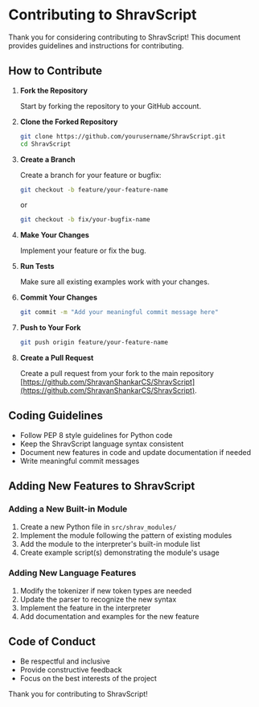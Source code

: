 # Contributing to ShravScript

Thank you for considering contributing to ShravScript! This document provides guidelines and instructions for contributing.

## How to Contribute

1. **Fork the Repository**
   
   Start by forking the repository to your GitHub account.

2. **Clone the Forked Repository**
   
   ```bash
   git clone https://github.com/yourusername/ShravScript.git
   cd ShravScript
   ```

3. **Create a Branch**
   
   Create a branch for your feature or bugfix:
   
   ```bash
   git checkout -b feature/your-feature-name
   ```
   
   or
   
   ```bash
   git checkout -b fix/your-bugfix-name
   ```

4. **Make Your Changes**
   
   Implement your feature or fix the bug.

5. **Run Tests**
   
   Make sure all existing examples work with your changes.

6. **Commit Your Changes**
   
   ```bash
   git commit -m "Add your meaningful commit message here"
   ```

7. **Push to Your Fork**
   
   ```bash
   git push origin feature/your-feature-name
   ```

8. **Create a Pull Request**
   
   Create a pull request from your fork to the main repository [https://github.com/ShravanShankarCS/ShravScript](https://github.com/ShravanShankarCS/ShravScript).

## Coding Guidelines

- Follow PEP 8 style guidelines for Python code
- Keep the ShravScript language syntax consistent
- Document new features in code and update documentation if needed
- Write meaningful commit messages

## Adding New Features to ShravScript

### Adding a New Built-in Module

1. Create a new Python file in `src/shrav_modules/`
2. Implement the module following the pattern of existing modules
3. Add the module to the interpreter's built-in module list
4. Create example script(s) demonstrating the module's usage

### Adding New Language Features

1. Modify the tokenizer if new token types are needed
2. Update the parser to recognize the new syntax
3. Implement the feature in the interpreter
4. Add documentation and examples for the new feature

## Code of Conduct

- Be respectful and inclusive
- Provide constructive feedback
- Focus on the best interests of the project

Thank you for contributing to ShravScript! 